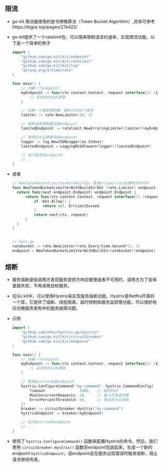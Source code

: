 ## 限流

- go-kit 限流器使用的是令牌桶算法（Token Bucket Algorithm）,具体可参考https://bigox.top/pages/27e422/

- go-kit提供了一个ratelimit包，可以用来限制请求的速率，实现限流功能。以下是一个简单的例子

  ```go
  import (
      "github.com/go-kit/kit/endpoint"
      "github.com/go-kit/kit/ratelimit"
      "github.com/go-kit/kit/log"
      "golang.org/x/time/rate"
  )
  
  func main() {
      // 创建一个endpoint
      myEndpoint := func(ctx context.Context, request interface{}) (interface{}, error) {
          // 实现你的业务逻辑
      }
  
      // 创建一个速率限制器，每秒允许10个请求
      limiter := rate.NewLimiter(10, 1)
  
      // 使用速率限制器包装endpoint
      limitedEndpoint := ratelimit.NewErroringLimiter(limiter)(myEndpoint)
  
      // 使用日志记录器包装endpoint
      logger := log.NewJSONLogger(os.Stdout)
      limitedEndpoint = LoggingMiddleware(logger)(limitedEndpoint)
  
      // 运行限流的endpoint
      // ...
  }
  
  ```

- 或者

  ```go
  // NewTokenBucketLimitterWithBuildIn 使用x/time/rate创建限流中间件
  func NewTokenBucketLimitterWithBuildIn(bkt *rate.Limiter) endpoint.Middleware {
  	return func(next endpoint.Endpoint) endpoint.Endpoint {
  		return func(ctx context.Context, request interface{}) (response interface{}, err error) {
  			if !bkt.Allow() {
  				return nil, ErrLimitExceed
  			}
  			return next(ctx, request)
  		}
  	}
  }
  
  
  // main.go
  ratebucket := rate.NewLimiter(rate.Every(time.Second*1), 3)
  endpoint = NewTokenBucketLimitterWithBuildIn(ratebucket)(endpoint)
  ```

  

## 熔断

- 服务熔断是指调用方发现服务提供方响应缓慢或者不可用时，调用方为了自保直接失败，不再调用目标服务。
- 在Go kit中，可以使用Hystrix来实现服务熔断功能。Hystrix是Netflix开源的一个库，它提供了熔断、线程隔离、超时控制和服务监控等功能，可以很好地应对微服务架构中的服务故障问题。

- 示例

  ```go
  import (
      "github.com/afex/hystrix-go/hystrix"
      "github.com/go-kit/kit/circuitbreaker"
      "github.com/go-kit/kit/endpoint"
  )
  
  func main() {
      // 创建一个endpoint
      myEndpoint := func(ctx context.Context, request interface{}) (interface{}, error) {
          // 实现你的业务逻辑
      }
  
      // 使用Hystrix包装endpoint
      hystrix.ConfigureCommand("my-command", hystrix.CommandConfig{
          Timeout:               1000,   // 超时时间
          MaxConcurrentRequests: 10,     // 最大并发请求数
          ErrorPercentThreshold: 50,     // 错误百分比阈值
      })
      breaker := circuitbreaker.Hystrix("my-command")
      hystrixEndpoint := breaker(myEndpoint)
  
      // 运行Hystrix的endpoint
      // ...
  }
  
  ```

- 使用了 `hystrix.ConfigureCommand()` 函数来配置Hystrix的命令。然后，我们使用 `circuitbreaker.Hystrix()` 函数将endpoint包装起来，生成一个新的endpoint `hystrixEndpoint`，该endpoint会在服务出现错误时触发熔断，阻止请求继续传递。
